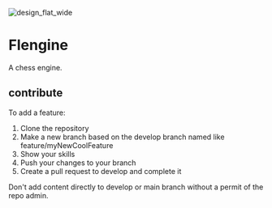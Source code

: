 ![design_flat_wide](https://github.com/flyndre/Flengine/assets/20287307/cb89cee6-2313-4096-be63-cb9483648b2d)

# Flengine
A chess engine.

## contribute
To add a feature:
1. Clone the repository
2. Make a new branch based on the develop branch named like feature/myNewCoolFeature
3. Show your skills
4. Push your changes to your branch
5. Create a pull request to develop and complete it

Don't add content directly to develop or main branch without a permit of the repo admin.
